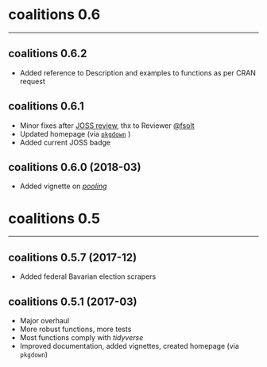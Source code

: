 # coalitions 0.6
<hr>

## coalitions 0.6.2

- Added reference to Description and examples to functions as per CRAN request

## coalitions 0.6.1

- Minor fixes after [JOSS review](http://joss.theoj.org/), thx to Reviewer
[@fsolt](https://github.com/fsolt)
- Updated homepage (via [`pkgdown`](http://pkgdown.r-lib.org/articles/pkgdown.html) )
- Added current JOSS badge

## coalitions 0.6.0 (2018-03)

- Added vignette on [*pooling*](../articles/pooling.html)


# coalitions 0.5
<hr>

## coalitions 0.5.7 (2017-12)

- Added federal Bavarian election scrapers

## coalitions 0.5.1 (2017-03)

- Major overhaul
- More robust functions, more tests
- Most functions comply with *tidyverse*
- Improved documentation, added vignettes, created homepage (via `pkgdown`)
